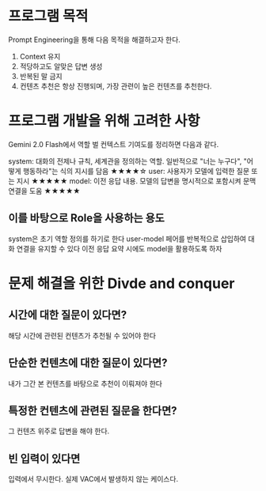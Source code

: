 # 프로그램 목적
Prompt Engineering을 통해 다음 목적을 해결하고자 한다.

1. Context 유지
2. 적당하고도 알맞은 답변 생성
3. 반복된 말 금지
4. 컨텐츠 추천은 항상 진행되며, 가장 관련이 높은 컨텐츠를 추천한다.


# 프로그램 개발을 위해 고려한 사항
Gemini 2.0 Flash에서 역할 벌 컨텍스트 기여도를 정리하면 다음과 같다.

system: 대화의 전제나 규칙, 세계관을 정의하는 역할. 일반적으로 "너는 누구다", "어떻게 행동하라"는 식의 지시를 담음 ★★★★☆
user: 사용자가 모델에 입력한 질문 또는 지시 ★★★★★
model: 이전 응답 내용. 모델의 답변을 명시적으로 포함시켜 문맥 연결을 도움 ★★★★★

## 이를 바탕으로 Role을 사용하는 용도
system은 초기 역할 정의를 하기로 한다
user-model 페어를 반복적으로 삽입하여 대화 연결을 유지할 수 있다
이전 응답 요약 시에도 model을 활용하도록 하자

# 문제 해결을 위한 Divde and conquer
## 시간에 대한 질문이 있다면?
해당 시간에 관련된 컨텐츠가 추천될 수 있어야 한다

## 단순한 컨텐츠에 대한 질문이 있다면?
내가 그간 본 컨텐츠를 바탕으로 추천이 이뤄져야 한다

## 특정한 컨텐츠에 관련된 질문을 한다면?
그 컨텐츠 위주로 답변을 해야 한다.

## 빈 입력이 있다면
입력에서 무시한다. 실제 VAC에서 발생하지 않는 케이스다.
